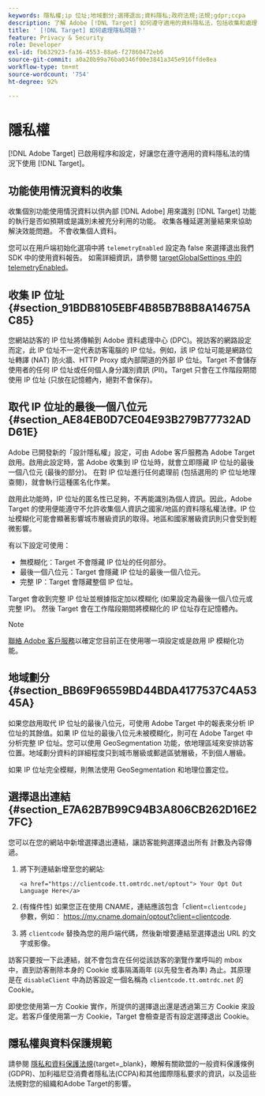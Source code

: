 ```yaml
---
keywords: 隱私權;ip 位址;地域劃分;選擇退出;資料隱私;政府法規;法規;gdpr;ccpa
description: 了解 Adobe [!DNL Target] 如何遵守適用的資料隱私法，包括收集和處理 IP 位址及選擇退出的說明。
title: ' [!DNL Target] 如何處理隱私問題？'
feature: Privacy & Security
role: Developer
exl-id: fb632923-fa36-4553-88a6-f27860472eb6
source-git-commit: a0a20b99a76ba0346f00e3841a345e916ffde8ea
workflow-type: tm+mt
source-wordcount: '754'
ht-degree: 92%

---
```


# 隱私權

[!DNL Adobe Target] 已啟用程序和設定，好讓您在遵守適用的資料隱私法的情況下使用 [!DNL Target]。

## 功能使用情況資料的收集

收集個別功能使用情況資料以供內部 [!DNL Adobe] 用來識別 [!DNL Target] 功能的執行是否如預期或是識別未被充分利用的功能。 收集各種延遲測量結果來協助解決效能問題。 不會收集個人資料。

您可以在用戶端初始化選項中將 `telemetryEnabled` 設定為 false 來選擇退出我們 SDK 中的使用資料報告。 如需詳細資訊，請參閱 [targetGlobalSettings 中的 telemetryEnabled](https://developer.adobe.com/target/implement/client-side/atjs/atjs-functions/targetglobalsettings/)。

## 收集 IP 位址 {#section_91BDB8105EBF4B85B7B8B8A14675AC85}

您網站訪客的 IP 位址將傳輸到 Adobe 資料處理中心 (DPC)。視訪客的網路設定而定，此 IP 位址不一定代表訪客電腦的 IP 位址。例如，該 IP 位址可能是網路位址轉譯 (NAT) 防火牆、HTTP Proxy 或內部閘道的外部 IP 位址。Target 不會儲存使用者的任何 IP 位址或任何個人身分識別資訊 (PII)。Target 只會在工作階段期間使用 IP 位址 (只放在記憶體內，絕對不會保存)。

## 取代 IP 位址的最後一個八位元 {#section_AE84EB0D7CE04E93B279B77732ADD61E}

Adobe 已開發新的「設計隱私權」設定，可由 Adobe 客戶服務為 Adobe Target 啟用。啟用此設定時，當 Adobe 收集到 IP 位址時，就會立即隱藏 IP 位址的最後一個八位元 (最後的部分)。 在對 IP 位址進行任何處理前 (包括選用的 IP 位址地理查閱)，就會執行這種匿名化作業。

啟用此功能時，IP 位址的匿名性已足夠，不再能識別為個人資訊。因此，Adobe Target 的使用便能遵守不允許收集個人資訊之國家/地區的資料隱私權法律。IP 位址模糊化可能會顯著影響城市層級資訊的取得。地區和國家層級資訊則只會受到輕微影響。

有以下設定可使用：

* 無模糊化：Target 不會隱藏 IP 位址的任何部分。
* 最後一個八位元：Target 會隱藏 IP 位址的最後一個八位元。
* 完整 IP：Target 會隱藏整個 IP 位址。

Target 會收到完整 IP 位址並根據指定加以模糊化 (如果設定為最後一個八位元或完整 IP)。 然後 Target 會在工作階段期間將模糊化的 IP 位址存在記憶體內。

>[!NOTE]
>
>[聯絡 Adobe 客戶服務](/help/main/cmp-resources-and-contact-information.md#reference_ACA3391A00EF467B87930A450050077C)以確定您目前正在使用哪一項設定或是啟用 IP 模糊化功能。

## 地域劃分 {#section_BB69F96559BD44BDA4177537C4A5345A}

如果您啟用取代 IP 位址的最後八位元，可使用 Adobe Target 中的報表來分析 IP 位址的其餘值。如果 IP 位址的最後八位元未被模糊化，則可在 Adobe Target 中分析完整 IP 位址。您可以使用 GeoSegmentation 功能，依地理區域來安排訪客位置。地域劃分資料的詳細程度只到城市層級或郵遞區號層級，不到個人層級。

如果 IP 位址完全模糊，則無法使用 GeoSegmentation 和地理位置定位。

## 選擇退出連結 {#section_E7A62B7B99C94B3A806CB262D16E27FC}

您可以在您的網站中新增選擇退出連結，讓訪客能夠選擇退出所有 計數及內容傳遞。

1. 將下列連結新增至您的網站:

   `<a href="https://clientcode.tt.omtrdc.net/optout"> Your Opt Out Language Here</a>`

1. (有條件性) 如果您正在使用 CNAME，連結應該包含「client=`clientcode`」參數，例如：
https://my.cname.domain/optout?client=clientcode.

1. 將 `clientcode` 替換為您的用戶端代碼，然後新增要連結至選擇退出 URL 的文字或影像。

訪客只要按一下此連結，就不會包含在任何從該訪客的瀏覽作業呼叫的 mbox 中，直到訪客刪除本身的 Cookie 或事隔滿兩年 (以先發生者為準) 為止。其原理是在 `disableClient` 中為訪客設定一個名稱為 `clientcode.tt.omtrdc.net` 的 Cookie。

即使您使用第一方 Cookie 實作，所提供的選擇退出還是透過第三方 Cookie 來設定。若客戶僅使用第一方 Cookie，Target 會檢查是否有設定選擇退出 Cookie。

## 隱私權與資料保護規範

請參閱 [隱私和資料保護法規](https://developer.adobe.com/target/before-implement/privacy/cmp-privacy-and-general-data-protection-regulation/){target=_blank}，瞭解有關歐盟的一般資料保護條例(GDPR)、加利福尼亞消費者隱私法(CCPA)和其他國際隱私要求的資訊，以及這些法規對您的組織和Adobe Target的影響。
